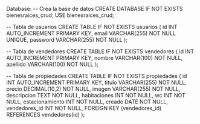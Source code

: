 Database:
-- Crea la base de datos
CREATE DATABASE IF NOT EXISTS bienesraices_crud;
USE bienesraices_crud;

-- Tabla de usuarios
CREATE TABLE IF NOT EXISTS usuarios (
    id INT AUTO_INCREMENT PRIMARY KEY,
    email VARCHAR(255) NOT NULL UNIQUE,
    password VARCHAR(255) NOT NULL
);

-- Tabla de vendedores
CREATE TABLE IF NOT EXISTS vendedores (
    id INT AUTO_INCREMENT PRIMARY KEY,
    nombre VARCHAR(100) NOT NULL,
    apellido VARCHAR(100) NOT NULL
);

-- Tabla de propiedades
CREATE TABLE IF NOT EXISTS propiedades (
    id INT AUTO_INCREMENT PRIMARY KEY,
    titulo VARCHAR(255) NOT NULL,
    precio DECIMAL(10,2) NOT NULL,
    imagen VARCHAR(255) NOT NULL,
    descripcion TEXT NOT NULL,
    habitaciones INT NOT NULL,
    wc INT NOT NULL,
    estacionamiento INT NOT NULL,
    creado DATE NOT NULL,
    vendedores_id INT NOT NULL,
    FOREIGN KEY (vendedores_id) REFERENCES vendedores(id)
);
